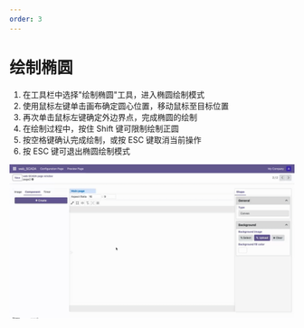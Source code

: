 ```yaml
---
order: 3
---
```

# 绘制椭圆

1. 在工具栏中选择"绘制椭圆"工具，进入椭圆绘制模式
2. 使用鼠标左键单击画布确定圆心位置，移动鼠标至目标位置
3. 再次单击鼠标左键确定外边界点，完成椭圆的绘制
4. 在绘制过程中，按住 Shift 键可限制绘制正圆
5. 按空格键确认完成绘制，或按 ESC 键取消当前操作
6. 按 ESC 键可退出椭圆绘制模式

![绘制椭圆示例](./draw_ellipse.gif)
